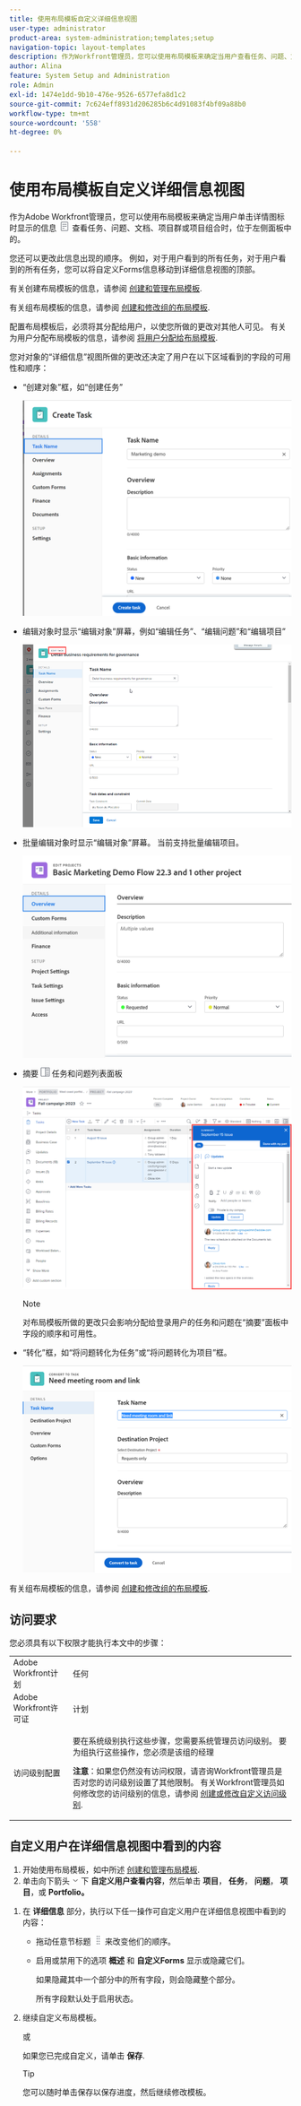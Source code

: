 ```yaml
---
title: 使用布局模板自定义详细信息视图
user-type: administrator
product-area: system-administration;templates;setup
navigation-topic: layout-templates
description: 作为Workfront管理员，您可以使用布局模板来确定当用户查看任务、问题、文档、项目群或项目组合时选择左侧面板中的“详细信息”部分时显示的信息。
author: Alina
feature: System Setup and Administration
role: Admin
exl-id: 1474e1dd-9b10-476e-9526-6577efa8d1c2
source-git-commit: 7c624eff8931d206285b6c4d91083f4bf09a88b0
workflow-type: tm+mt
source-wordcount: '558'
ht-degree: 0%

---
```


# 使用布局模板自定义详细信息视图

<!--<span class="preview">The highlighted information on this page refers to functionality not yet generally available. It is available for all customers in the Preview environment and for a select group of customers in the Production environment.</span>-->

作为Adobe Workfront管理员，您可以使用布局模板来确定当用户单击详情图标时显示的信息 ![](assets/project-details-icon.png) 查看任务、问题、文档、项目群或项目组合时，位于左侧面板中的。

<!--
or billing record
-->

您还可以更改此信息出现的顺序。 例如，对于用户看到的所有任务，对于用户看到的所有任务，您可以将自定义Forms信息移动到详细信息视图的顶部。

有关创建布局模板的信息，请参阅 [创建和管理布局模板](../use-layout-templates/create-and-manage-layout-templates.md).

有关组布局模板的信息，请参阅 [创建和修改组的布局模板](../../../administration-and-setup/manage-groups/work-with-group-objects/create-and-modify-a-groups-layout-templates.md).

配置布局模板后，必须将其分配给用户，以使您所做的更改对其他人可见。 有关为用户分配布局模板的信息，请参阅 [将用户分配给布局模板](../use-layout-templates/assign-users-to-layout-template.md).

您对对象的“详细信息”视图所做的更改还决定了用户在以下区域看到的字段的可用性和顺序：


* “创建对象”框，如“创建任务”

  ![](assets/new-task-dialog.png)


* 编辑对象时显示“编辑对象”屏幕，例如“编辑任务”、“编辑问题”和“编辑项目”

  ![](assets/edit-task-screen.png)


* 批量编辑对象时显示“编辑对象”屏幕。 当前支持批量编辑项目。

  ![](assets/customize-edit-projects-in-bulk-box-with-layout-template.png)


* 摘要 ![](assets/summary-panel-icon.png) 任务和问题列表面板

  ![](assets/summary-area.png)

  >[!NOTE]
  >
  >对布局模板所做的更改只会影响分配给登录用户的任务和问题在“摘要”面板中字段的顺序和可用性。

* “转化”框，如“将问题转化为任务”或“将问题转化为项目”框。

  ![将问题转换为任务框](assets/convert-issue-to-task-box.png)

有关组布局模板的信息，请参阅 [创建和修改组的布局模板](../../../administration-and-setup/manage-groups/work-with-group-objects/create-and-modify-a-groups-layout-templates.md).

## 访问要求

您必须具有以下权限才能执行本文中的步骤：

<table style="table-layout:auto"> 
 <col> 
 <col> 
 <tbody> 
  <tr> 
   <td role="rowheader">Adobe Workfront计划</td> 
   <td>任何</td> 
  </tr> 
  <tr> 
   <td role="rowheader">Adobe Workfront许可证</td> 
   <td>计划</td> 
  </tr> 
  <tr> 
   <td role="rowheader">访问级别配置</td> 
   <td> <p>要在系统级别执行这些步骤，您需要系统管理员访问级别。
要为组执行这些操作，您必须是该组的经理</p> <p><b>注意</b>：如果您仍然没有访问权限，请咨询Workfront管理员是否对您的访问级别设置了其他限制。 有关Workfront管理员如何修改您的访问级别的信息，请参阅 <a href="../../../administration-and-setup/add-users/configure-and-grant-access/create-modify-access-levels.md" class="MCXref xref">创建或修改自定义访问级别</a>.</p> </td> 
  </tr> 
 </tbody> 
</table>

## 自定义用户在详细信息视图中看到的内容

1. 开始使用布局模板，如中所述 [创建和管理布局模板](../../../administration-and-setup/customize-workfront/use-layout-templates/create-and-manage-layout-templates.md).
1. 单击向下箭头 ![](assets/dropdown-arrow-12x12.png) 下 **自定义用户查看内容**，然后单击 **项目**， **任务**， **问题**， **项目**，或 **Portfolio。**
<!--
, or billing record
-->

1. 在 **详细信息** 部分，执行以下任一操作可自定义用户在详细信息视图中看到的内容：

   * 拖动任意节标题 ![](assets/move-icon---dots.png) 来改变他们的顺序。
   * 启用或禁用下的选项 **概述** 和 **自定义Forms** 显示或隐藏它们。

     如果隐藏其中一个部分中的所有字段，则会隐藏整个部分。

     所有字段默认处于启用状态。

1. 继续自定义布局模板。

   或

   如果您已完成自定义，请单击 **保存**.

   >[!TIP]
   >
   >您可以随时单击保存以保存进度，然后继续修改模板。
